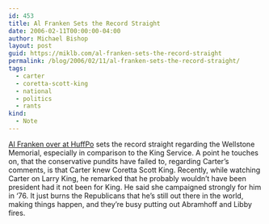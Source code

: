 ```yaml
---
id: 453
title: Al Franken Sets the Record Straight
date: 2006-02-11T00:00:00-04:00
author: Michael Bishop
layout: post
guid: https://miklb.com/al-franken-sets-the-record-straight
permalink: /blog/2006/02/11/al-franken-sets-the-record-straight/
tags:
  - carter
  - coretta-scott-king
  - national
  - politics
  - rants
kind:
  - Note
---
```

<p><a href="http://www.huffingtonpost.com/al-franken/reflections-on-the-wellst_b_15459.html?">Al Franken over at HuffPo</a> sets the record straight regarding the Wellstone Memorial, especially in comparison to the King Service.  A point he touches on, that the conservative pundits have failed to, regarding Carter’s comments, is that Carter knew Coretta Scott King.  Recently, while watching Carter on Larry King, he remarked that he probably wouldn’t have been president had it not been for King.  He said she campaigned strongly for him in ‘76.  It just burns the Republicans that he’s still out there in the world, making things happen, and they’re busy putting out Abramhoff and Libby fires.</p>